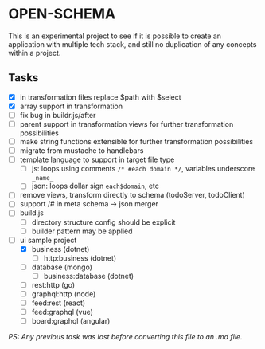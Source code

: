 # OPEN-SCHEMA

This is an experimental project to see if it is possible to create
an application with multiple tech stack, and still no duplication
of any concepts within a project.

## Tasks

- [x] in transformation files replace $path with $select
- [x] array support in transformation
- [ ] fix bug in buildr.js/after
- [ ] parent support in transformation views for further transformation possibilities
- [ ] make string functions extensible for further transformation possibilities
- [ ] migrate from mustache to handlebars
- [ ] template language to support in target file type
  - [ ] js: loops using comments `/* #each domain */`, variables underscore `_name_`
  - [ ] json: loops dollar sign `each$domain`, etc
- [ ] remove views, transform directly to schema (todoServer, todoClient)
- [ ] support /# in meta schema -> json merger
- [ ] build.js
  - [ ] directory structure config should be explicit
  - [ ] builder pattern may be applied
- [ ] ui sample project
  - [x] business (dotnet)
    - [ ] http:business (dotnet)
  - [ ] database (mongo)
    - [ ] business:database (dotnet)
  - [ ] rest:http (go)
  - [ ] graphql:http (node)
  - [ ] feed:rest (react)
  - [ ] feed:graphql (vue)
  - [ ] board:graphql (angular)

_PS: Any previous task was lost before converting this file to an .md file._
